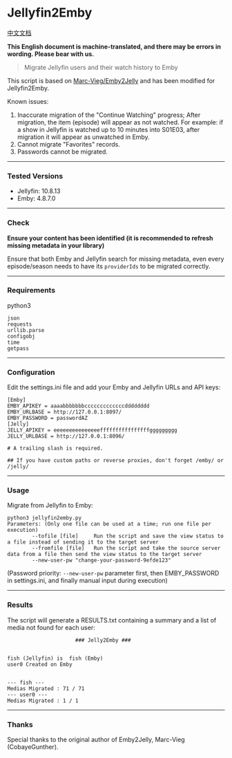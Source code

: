 # Jellyfin2Emby

[中文文档](./README.md)

**This English document is machine-translated, and there may be errors in wording. Please bear with us.**

> Migrate Jellyfin users and their watch history to Emby

This script is based on [Marc-Vieg/Emby2Jelly](https://github.com/Marc-Vieg/Emby2Jelly) and has been modified for Jellyfin2Emby.

Known issues:

1. Inaccurate migration of the "Continue Watching" progress; After migration, the item (episode) will appear as not watched. For example: if a show in Jellyfin is watched up to 10 minutes into S01E03, after migration it will appear as unwatched in Emby.
2. Cannot migrate "Favorites" records.
3. Passwords cannot be migrated.

------

### Tested Versions

- Jellyfin: 10.8.13
- Emby: 4.8.7.0

------

### Check

**Ensure your content has been identified (it is recommended to refresh missing metadata in your library)**

Ensure that both Emby and Jellyfin search for missing metadata, even every episode/season needs to have its `providerIds` to be migrated correctly.

------

### Requirements

python3

```
json
requests
urllib.parse
configobj
time
getpass
```

------

### Configuration

Edit the settings.ini file and add your Emby and Jellyfin URLs and API keys:

```
[Emby]
EMBY_APIKEY = aaaabbbbbbbcccccccccccccdddddddd
EMBY_URLBASE = http://127.0.0.1:8097/
EMBY_PASSWORD = passwordAZ
[Jelly]
JELLY_APIKEY = eeeeeeeeeeeeeeeffffffffffffffffggggggggg
JELLY_URLBASE = http://127.0.0.1:8096/

# A trailing slash is required.

## If you have custom paths or reverse proxies, don't forget /emby/ or /jelly/
```

------

### Usage

Migrate from Jellyfin to Emby:

```
python3 jellyfin2emby.py
Parameters: (Only one file can be used at a time; run one file per execution)
        --tofile [file]     Run the script and save the view status to a file instead of sending it to the target server
        --fromfile [file]   Run the script and take the source server data from a file then send the view status to the target server
        --new-user-pw "change-your-password-9efde123"
```

(Password priority: `--new-user-pw` parameter first, then EMBY_PASSWORD in settings.ini, and finally manual input during execution)

------

### Results

The script will generate a RESULTS.txt containing a summary and a list of media not found for each user:

```
                      ### Jelly2Emby ###


fish (Jellyfin) is  fish (Emby)
user0 Created on Emby


--- fish ---
Medias Migrated : 71 / 71
--- user0 ---
Medias Migrated : 1 / 1
```

------

### Thanks

Special thanks to the original author of Emby2Jelly, Marc-Vieg (CobayeGunther).
